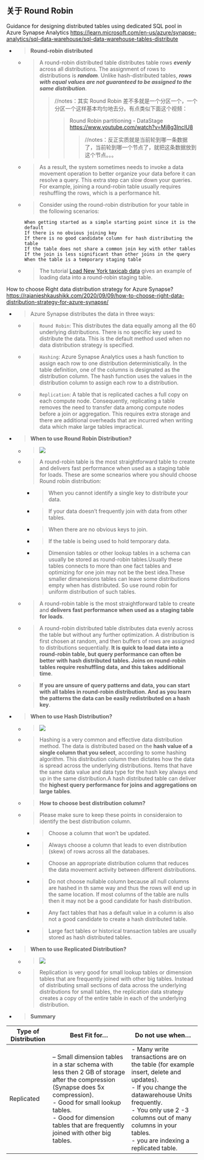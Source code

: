 
## 关于 Round Robin

Guidance for designing distributed tables using dedicated SQL pool in Azure Synapse Analytics https://learn.microsoft.com/en-us/azure/synapse-analytics/sql-data-warehouse/sql-data-warehouse-tables-distribute
- > **Round-robin distributed**
  * > A round-robin distributed table distributes table rows ***evenly*** across all distributions. The assignment of rows to distributions is ***random***. Unlike hash-distributed tables, ***rows with equal values are not guaranteed to be assigned to the same distribution***.
    >> //notes：其实 Round Robin 差不多就是一个分区一个，一个分区一个这样基本均匀地去分。有点类似下面这个视频：
    >>> Round Robin partitioning - DataStage https://www.youtube.com/watch?v=Mj8g3lncIU8
    >>>> //notes：反正实质就是当前轮到哪一条数据了，当前轮到哪一个节点了，就把这条数据放到这个节点。。。
  * > As a result, the system sometimes needs to invoke a data movement operation to better organize your data before it can resolve a query. This extra step can slow down your queries. For example, joining a round-robin table usually requires reshuffling the rows, which is a performance hit.
  * > Consider using the round-robin distribution for your table in the following scenarios:
    ```console
    When getting started as a simple starting point since it is the default
    If there is no obvious joining key
    If there is no good candidate column for hash distributing the table
    If the table does not share a common join key with other tables
    If the join is less significant than other joins in the query
    When the table is a temporary staging table
    ```
  * > The tutorial [Load New York taxicab data](https://learn.microsoft.com/en-us/azure/synapse-analytics/sql-data-warehouse/load-data-from-azure-blob-storage-using-copy#load-the-data-into-your-data-warehouse) gives an example of loading data into a round-robin staging table.

How to choose Right data distribution strategy for Azure Synapse? https://rajanieshkaushikk.com/2020/09/09/how-to-choose-right-data-distribution-strategy-for-azure-synapse/
- > Azure Synapse distributes the data in three ways:
  * > `Round Robin`: This distributes the data equally among all the 60 underlying distributions. There is no specific key used to distribute the data. This is the default method used when no data distribution strategy is specified.
  * > `Hashing`: Azure Synapse Analytics uses a hash function to assign each row to one distribution deterministically. In the table definition, one of the columns is designated as the distribution column. The hash function uses the values in the distribution column to assign each row to a distribution.
  * > `Replication`: A table that is replicated caches a full copy on each compute node. Consequently, replicating a table removes the need to transfer data among compute nodes before a join or aggregation. This requires extra storage and there are additional overheads that are incurred when writing data which make large tables impractical.
- > **When to use Round Robin Distribution?**
  * > ![](https://rajanieshkaushikk.files.wordpress.com/2020/09/round-robin.png)
  * > A round-robin table is the most straightforward table to create and delivers fast performance when used as a staging table for loads. These are some scnearios where you should choose Round robin distribution:
    + > When you cannot identify a single key to distribute your data.
    + > If your data doesn’t frequently join with data from other tables.
    + > When there are no obvious keys to join.
    + > If the table is being used to hold temporary data.
    + > Dimension tables or other lookup tables in a schema can usually be stored as round-robin tables.Usually these tables connects to more than one fact tables and optimizing for one join may not be the best idea.These smaller dimanesions tables can leave some distributions empty when has distributed. So use round robin for uniform distribution of such tables.
  * > A round-robin table is the most straightforward table to create and **delivers fast performance when used as a staging table for loads**.
  * > A round-robin distributed table distributes data evenly across the table but without any further optimization. A distribution is first chosen at random, and then buffers of rows are assigned to distributions sequentially. **It is quick to load data into a round-robin table, but query performance can often be better with hash distributed tables. Joins on round-robin tables require reshuffling data, and this takes additional time**.
  * > **If you are unsure of query patterns and data, you can start with all tables in round-robin distribution. And as you learn the patterns the data can be easily redistributed on a hash key**.
- > **When to use Hash Distribution?**
  * > ![](https://rajanieshkaushikk.files.wordpress.com/2020/09/hash.png)
  * > Hashing is a very common and effective data distribution method. The data is distributed based on the **hash value of a single column that you select**, according to some hashing algorithm. This distribution column then dictates how the data is spread across the underlying distributions. Items that have the same data value and data type for the hash key always end up in the same distribution.A hash distributed table can deliver the **highest query performance for joins and aggregations on large tables**.
  * > **How to choose best distribution column?**
  * > Please make sure to keep these points in consideraion to identify the best distribution column.
    + > Choose a column that won’t be updated.
    + > Always choose a column that leads to even distribution (skew) of rows across all the databases.
    + > Choose an appropriate distribution column that reduces the data movement activity between different distributions.
    + > Do not choose nullable column because all null columns are hashed in th same way and thus the rows will end up in the same location. If most columns of the table are nulls then it may not be a good candidate for hash distribution.
    + > Any fact tables that has a default value in a column is also not a good candidate to create a hash distributed table.
    + > Large fact tables or historical transaction tables are usually stored as hash distributed tables. 
- > **When to use Replicated Distribution?**
  * > ![](https://rajanieshkaushikk.files.wordpress.com/2020/09/replicated-table.png)
  * > Replication is very good for small lookup tables or dimension tables that are frequently joined with other big tables. Instead of distributing small sections of data across the underlying distributions for small tables, the replication data strategy creates a copy of the entire table in each of the underlying distribution.
- > **Summary**

| Type of Distribution | Best Fit for… | Do not use when… |
|--|--|--|
| Replicated | – Small dimension tables in a star schema with less then 2 GB of storage after the compression (Synapse does 5x compression). <br> - Good for small lookup tables. <br> - Good for dimension tables that are frequently joined with other big tables. | - Many write transactions are on the table (for example insert, delete and updates). <br> - If you change the datawarehouse Units frequently. <br> - You only use 2 -3 columns out of many columns in your tables. <br> - you are indexing a replicated table. |
